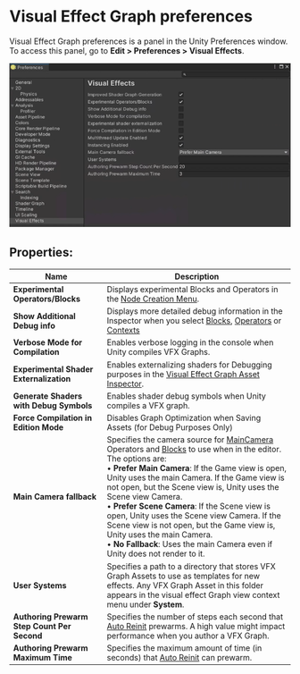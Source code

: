 # Visual Effect Graph preferences

Visual Effect Graph preferences is a panel in the Unity Preferences window. To access this panel, go to **Edit > Preferences > Visual Effects**.

![](Images/VisualEffectPreferences.png)

## Properties:

| Name                                         | Description                                                  |
| -------------------------------------------- | ------------------------------------------------------------ |
| **Experimental Operators/Blocks**            | Displays experimental Blocks and Operators in the [Node Creation Menu](GettingStarted.md#manipulating-graph-elements). |
| **Show Additional Debug info**               | Displays more detailed debug information in the Inspector when you select [Blocks](Blocks.md), [Operators](Operators.md) or [Contexts](Contexts.md) |
| **Verbose Mode for Compilation**             | Enables verbose logging in the console when Unity compiles VFX Graphs.     |
| **Experimental Shader Externalization**      | Enables externalizing shaders for Debugging purposes in the [Visual Effect Graph Asset Inspector](VisualEffectGraphAsset.md). |
| **Generate Shaders with Debug Symbols**      | Enables shader debug symbols when Unity compiles a VFX graph. |
| **Force Compilation in Edition Mode**        | Disables Graph Optimization when Saving Assets (for Debug Purposes Only) |
| **Main Camera fallback**                     | Specifies the camera source for [MainCamera](Operator-MainCamera.md) Operators and [Blocks](Blocks.md) to use when in the editor. The options are:<br/>&#8226; **Prefer Main Camera**: If the Game view is open, Unity uses the main Camera. If the Game view is not open, but the Scene view is, Unity uses the Scene view Camera.<br/>&#8226; **Prefer Scene Camera**: If the Scene view is open, Unity uses the Scene view Camera. If the Scene view is not open, but the Game view is, Unity uses the main Camera.<br/>&#8226; **No Fallback**: Uses the main Camera even if Unity does not render to it. |
| **User Systems**                             | Specifies a path to a directory that stores VFX Graph Assets to use as templates for new effects. Any VFX Graph Asset in this folder appears in the visual effect Graph view context menu under **System**. |
| **Authoring Prewarm Step Count Per Second**  | Specifies the number of steps each second that [Auto Reinit](VisualEffectGraphWindow.md#Toolbar) prewarms. A high value might impact performance when you author a VFX Graph. |
| **Authoring Prewarm Maximum Time**           | Specifies the maximum amount of time (in seconds) that [Auto Reinit](VisualEffectGraphWindow.md#Toolbar) can prewarm. |
